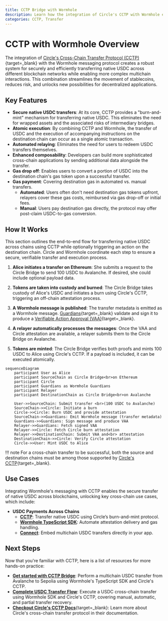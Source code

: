 ```yaml
---
title: CCTP Bridge with Wormhole
description: Learn how the integration of Circle's CCTP with Wormhole enables secure and efficient native USDC transfers and complex cross-chain interactions.
categories: CCTP, Transfer
---
```


# CCTP with Wormhole Overview 

The integration of [Circle's Cross-Chain Transfer Protocol (CCTP)](https://www.circle.com/cross-chain-transfer-protocol){target=\_blank} with the Wormhole messaging protocol creates a robust system for securely and efficiently transferring native USDC across different blockchain networks while enabling more complex multichain interactions. This combination streamlines the movement of stablecoins, reduces risk, and unlocks new possibilities for decentralized applications.

## Key Features

- **Secure native USDC transfers**: At its core, CCTP provides a "burn-and-mint" mechanism for transferring native USDC. This eliminates the need for wrapped assets and the associated risks of intermediary bridges.
- **Atomic execution**: By combining CCTP and Wormhole, the transfer of USDC and the execution of accompanying instructions on the destination chain can occur as a single atomic transaction.
- **Automated relaying**: Eliminates the need for users to redeem USDC transfers themselves.
- **Enhanced composability**: Developers can build more sophisticated cross-chain applications by sending additional data alongside the transfer.
- **Gas drop off**: Enables users to convert a portion of USDC into the destination chain's gas token upon a successful transfer.
- **Gas payment**: Covering destination gas in automated vs. manual transfers.
    - **Automated**: Users often don't need destination gas tokens upfront, relayers cover these gas costs, reimbursed via gas drop-off or initial fees.
    - **Manual**: Users pay destination gas directly, the protocol may offer post-claim USDC-to-gas conversion.

## How It Works

This section outlines the end-to-end flow for transferring native USDC across chains using CCTP while optionally triggering an action on the destination chain. Circle and Wormhole coordinate each step to ensure a secure, verifiable transfer and execution process.

1. **Alice initiates a transfer on Ethereum**: She submits a request to the Circle Bridge to send 100 USDC to Avalanche. If desired, she could include optional payload data.

2. **Tokens are taken into custody and burned**: The Circle Bridge takes custody of Alice's USDC and initiates a burn using Circle's CCTP, triggering an off-chain attestation process.

3. **A Wormhole message is published**: The transfer metadata is emitted as a Wormhole message. [Guardians](/docs/protocol/infrastructure/guardians/){target=\_blank} validate and sign it to produce a [Verifiable Action Approval (VAA)](/docs/protocol/infrastructure/vaas/){target=\_blank}.

4. **A relayer automatically processes the messages**: Once the VAA and Circle attestation are available, a relayer submits them to the Circle Bridge on Avalanche.

5. **Tokens are minted**: The Circle Bridge verifies both proofs and mints 100 USDC to Alice using Circle's CCTP. If a payload is included, it can be executed atomically.

```mermaid
sequenceDiagram
    participant User as Alice
    participant SourceChain as Circle Bridge<br>on Ethereum
    participant Circle
    participant Guardians as Wormhole Guardians
    participant Relayer
    participant DestinationChain as Circle Bridge<br>on Avalanche

    User->>SourceChain: Submit transfer <br>(100 USDC to Avalanche)
    SourceChain->>Circle: Initiate a burn
    Circle->>Circle: Burn USDC and provide attestation
    SourceChain->>Guardians: Emit Wormhole message (transfer metadata)
    Guardians->>Guardians: Sign message and produce VAA
    Relayer->>Guardians: Fetch signed VAA
    Relayer->>Circle: Fetch Circle burn attestation
    Relayer->>DestinationChain: Submit VAA and<br> attestation
    DestinationChain->>Circle: Verify Circle attestation
    Circle->>User: Mint USDC to Alice
```

!!! note 
    For a cross-chain transfer to be successful, both the source and destination chains must be among those supported by [Circle's CCTP](https://developers.circle.com/stablecoins/supported-domains){target=\_blank}.

## Use Cases

Integrating Wormhole's messaging with CCTP enables the secure transfer of native USDC across blockchains, unlocking key cross-chain use cases, which include:

- **USDC Payments Across Chains**
    - [**CCTP**](/docs/products/cctp-bridge/get-started/): Transfer native USDC using Circle’s burn-and-mint protocol.
    - [**Wormhole TypeScript SDK**](/docs/tools/typescript-sdk/sdk-reference/): Automate attestation delivery and gas handling.
    - [**Connect**](/docs/products/connect/overview/): Embed multichain USDC transfers directly in your app.

## Next Steps

Now that you're familiar with CCTP, here is a list of resources for more hands-on practice:

- [**Get started with CCTP Bridge**](/docs/products/cctp-bridge/get-started/): Perform a multichain USDC transfer from Avalanche to Sepolia using Wormhole's TypeScript SDK and Circle's CCTP.
- [**Complete USDC Transfer Flow**](/docs/products/cctp-bridge/tutorials/complete-usdc-transfer/): Execute a USDC cross-chain transfer using Wormhole SDK and Circle's CCTP, covering manual, automatic, and partial transfer recovery.
- [**Checkout Circle's CCTP Docs**](https://developers.circle.com/stablecoins/cctp-getting-started){target=\_blank}: Learn more about Circle's cross-chain transfer protocol in their documentation.
